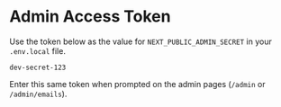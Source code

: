 # Admin Access Token

Use the token below as the value for `NEXT_PUBLIC_ADMIN_SECRET` in your `.env.local` file.

```
dev-secret-123
```

Enter this same token when prompted on the admin pages (`/admin` or `/admin/emails`).
